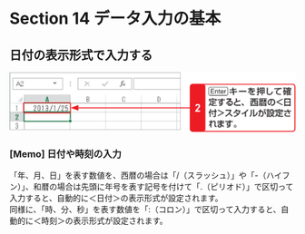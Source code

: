 # Section 14 データ入力の基本

## 日付の表示形式で入力する

![](002.png)

### [Memo] 日付や時刻の入力

「年、月、日」を表す数値を、西暦の場合は「/（スラッシュ）」や「-（ハイフン）」、和暦の場合は先頭に年号を表す記号を付けて「.（ピリオド）」で区切って入力すると、自動的に＜日付＞の表示形式が設定されます。  
同様に、「時、分、秒」を表す数値を「:（コロン）」で区切って入力すると、自動的に＜時刻＞の表示形式が設定されます。
